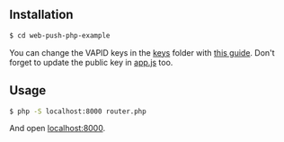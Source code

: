 ## Installation
```bash
$ cd web-push-php-example
```

You can change the VAPID keys in the [keys](./keys) folder with [this guide](https://github.com/web-push-libs/web-push-php#authentication-vapid).
Don't forget to update the public key in [app.js](./src/app.js) too.

## Usage

```bash
$ php -S localhost:8000 router.php
```

And open [localhost:8000](http://localhost:8000).
